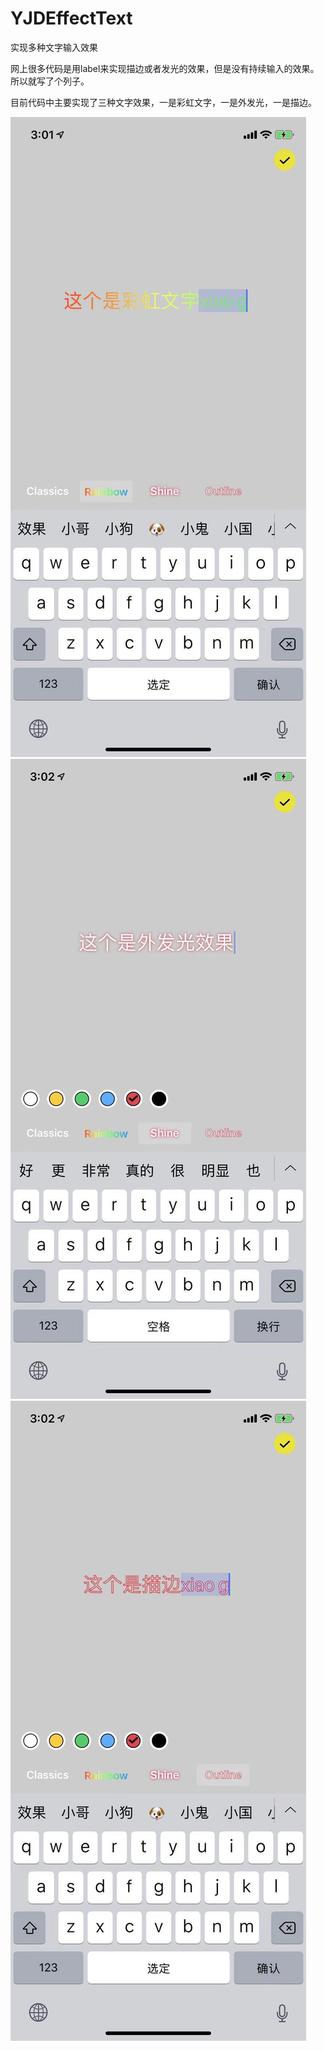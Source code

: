 # YJDEffectText
实现多种文字输入效果

网上很多代码是用label来实现描边或者发光的效果，但是没有持续输入的效果。所以就写了个列子。

目前代码中主要实现了三种文字效果，一是彩虹文字，一是外发光，一是描边。

![](101552633382_.pic.jpg)  ![](111552633383_.pic.jpg)  ![](121552633384_.pic.jpg) 
